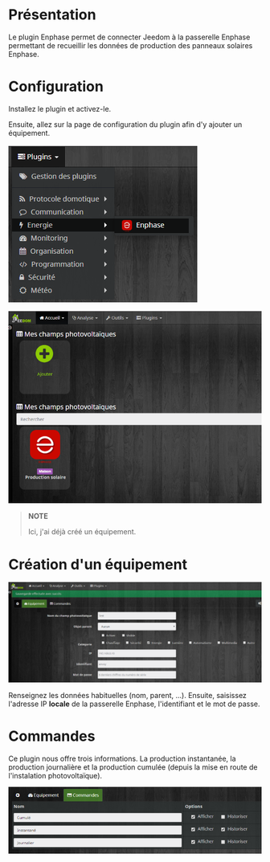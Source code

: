 Présentation
============

Le plugin Enphase permet de connecter Jeedom à la passerelle Enphase permettant de recueillir les données de production des panneaux solaires Enphase.

Configuration
=============

Installez le plugin et activez-le.

Ensuite, allez sur la page de configuration du plugin afin d'y ajouter un équipement.

![enphase](../images/menu.png)

![enphase](../images/equipements.png)

> **NOTE**
>
> Ici, j'ai déjà créé un équipement.

Création d'un équipement
========================

![enphase](../images/equipement.png)

Renseignez les données habituelles (nom, parent, ...). Ensuite, saisissez l'adresse IP **locale** de la passerelle Enphase, l'identifiant et le mot de passe.

Commandes
=========

Ce plugin nous offre trois informations. La production instantanée, la production journalière et la production cumulée (depuis la mise en route de l'instalation photovoltaïque).

![enphase](../images/commandes.png)